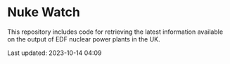 # Nuke Watch

This repository includes code for retrieving the latest information available on the output of EDF nuclear power plants in the UK.

Last updated: 2023-10-14 04:09